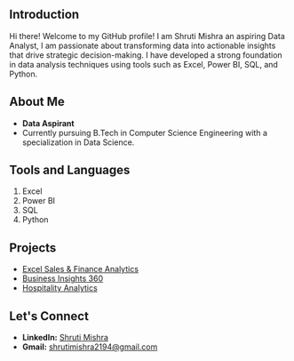 ## Introduction
Hi there! Welcome to my GitHub profile! I am Shruti Mishra an aspiring Data Analyst, I am passionate about transforming data into actionable insights that drive strategic decision-making. I have developed a strong foundation in data analysis techniques using tools such as Excel, Power BI, SQL, and Python.

## About Me
- **Data Aspirant**
- Currently pursuing B.Tech in Computer Science Engineering with a specialization in Data Science.

## Tools and Languages
1. Excel
2. Power BI
3. SQL
4. Python

## Projects
- [Excel Sales & Finance Analytics](https://github.com/ShrutiMishra2003/Excel-Sales-Finance-Analytics)
- [Business Insights 360](https://github.com/ShrutiMishra2003/Business-Insights-360)
- [Hospitality Analytics](https://github.com/ShrutiMishra2003/Hospitality-Analysis)
  
## Let's Connect
- **LinkedIn:** [Shruti Mishra](https://www.linkedin.com/in/shruti-mishra-b6b685237/)
- **Gmail:** [shrutimishra2194@gmail.com](mailto:shrutimishra2194@gmail.com)


<!---
ShrutiMishra2003/ShrutiMishra2003 is a ✨ special ✨ repository because its `README.md` (this file) appears on your GitHub profile.
You can click the Preview link to take a look at your changes.
--->
